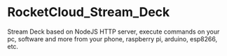 # RocketCloud_Stream_Deck
Stream Deck based on NodeJS HTTP server, execute commands on your pc, software and more from your phone, raspberry pi, arduino, esp8266, etc.

